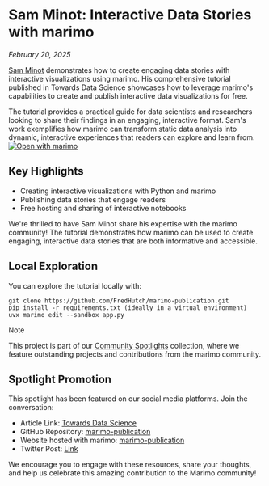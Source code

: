 # Sam Minot: Interactive Data Stories with marimo

_February 20, 2025_

[Sam Minot](https://github.com/FredHutch/marimo-publication) demonstrates how to create engaging data stories with interactive visualizations using marimo. His comprehensive tutorial published in Towards Data Science showcases how to leverage marimo's capabilities to create and publish interactive data visualizations for free.

The tutorial provides a practical guide for data scientists and researchers looking to share their findings in an engaging, interactive format. Sam's work exemplifies how marimo can transform static data analysis into dynamic, interactive experiences that readers can explore and learn from. [![Open with marimo](https://marimo.io/shield.svg)](https://fredhutch.github.io/marimo-publication/)

## Key Highlights

- Creating interactive visualizations with Python and marimo
- Publishing data stories that engage readers
- Free hosting and sharing of interactive notebooks

We're thrilled to have Sam Minot share his expertise with the marimo community! The tutorial demonstrates how marimo can be used to create engaging, interactive data stories that are both informative and accessible.

## Local Exploration

You can explore the tutorial locally with:
```shell
git clone https://github.com/FredHutch/marimo-publication.git
pip install -r requirements.txt (ideally in a virtual environment)
uvx marimo edit --sandbox app.py
```

> [!NOTE]
> This project is part of our [Community Spotlights](https://marimo.io/c/@spotlights/community-spotlights) collection, where we feature outstanding projects and contributions from the marimo community.

## Spotlight Promotion

This spotlight has been featured on our social media platforms. Join the conversation:

- Article Link: [Towards Data Science](https://towardsdatascience.com/publish-interactive-data-visualizations-for-free-with-python-and-marimo/)
- GitHub Repository: [marimo-publication](https://github.com/FredHutch/marimo-publication)
- Website hosted with marimo: [marimo-publication](https://fredhutch.github.io/marimo-publication/)
- Twitter Post: [Link](https://x.com/marimo_io/status/1892618863558459466)

We encourage you to engage with these resources, share your thoughts, and help us celebrate this amazing contribution to the Marimo community!
